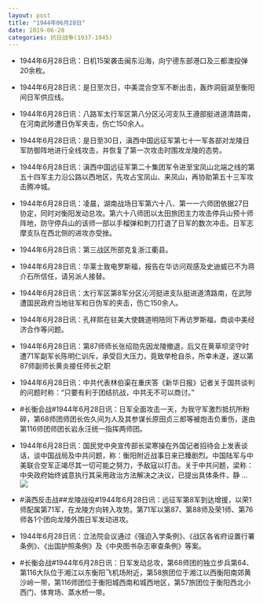 ```yaml
---
layout: post
title: "1944年06月28日"
date: 2019-06-28
categories: 抗日战争(1937-1945)
---
```


<meta name="referrer" content="no-referrer" />

- 1944年6月28日讯：日机15架袭击闽东沿海，向宁德东部港口及三都澳投弹20余枚。 

- 1944年6月28日讯：是日至次日，中美混合空军不断出击，轰炸洞庭湖至衡阳间日军供应线。 

- 1944年6月28日讯：八路军太行军区第八分区沁河支队王遵部挺进道清路南，在河南武陟遭日伪军夹击，伤亡150余人。 

- 1944年6月28日讯：是日至30日，滇西中国远征军第七十一军各部对龙陵日军防御阵地进行全线攻击，并恢复了第一次攻击时围攻龙陵的态势。 

- 1944年6月28日讯：滇西中国远征军第二十集团军令进至宝凤山北端之线的第五十四军主力沿公路以西地区，先攻占宝凤山、来凤山，再协助第五十三军攻击腾冲城。 

- 1944年6月28日讯：凌晨，湖南战场日军第六十八、第一一六师团依据27日协定，同时对衡阳发动总攻。第六十八师团以太田旅团主力攻击停兵山预十师阵地，防守停兵山的该师一部以手榴弹和刺刀打退了日军的数次冲击。日军志摩支队在西北侧的进攻亦受挫。 

- 1944年6月28日讯：第三战区所部克复浙江衢县。 

- 1944年6月28日讯：华莱士致电罗斯福，报告在华访问观感及史迪威已不为蒋介石所信任，请另派人接替。 

- 1944年6月28日讯：太行军区第8军分区沁河挺进支队挺进道清路南，在武陟遭国民政府当地驻军和日伪军的夹击，伤亡150余人。 

- 1944年6月28日讯：孔祥熙在驻美大使魏道明陪同下再访罗斯福，商谈中美经济合作等问题。 

- 1944年6月28日讯：第87师师长张绍勋先因龙陵撤退，后又在黄草坝坚守时遭71军副军长陈明仁训斥，承受巨大压力，竟致举枪自杀，所幸未遂，遂以第87师副师长黄炎接任师长之职 

- 1944年6月28日讯：中共代表林伯渠在重庆答《新华日报》记者关于国共谈判的问题时称：“只要有利于团结抗战，中共无不可以商讨。” 

- #长衡会战#1944年6月28日讯：日军全面攻击一天，为我守军激烈抵抗所粉碎，第68师团师团长佐久间为人及其参谋长原田贞三郎等被炮击负重伤，遂由第116师团师团长岩永汪统一指挥两师团。 

- 1944年6月28日讯：国民党中央宣传部长梁寒操在外国记者招待会上发表谈话，谈中国战局及中共问题，称：衡阳附近战事日来已臻剧烈。中国陆军与中美联合空军正竭尽其一切可能之努力，予敌寇以打击。关于中共问题，梁称：中央政府始终诚意执行其采用政治方法解决之决议，已提出具体条件，静 ... <br/><img src="https://wx3.sinaimg.cn/large/aca367d8ly1g4gnhvqulyj20c809zjrg.jpg" />

- #滇西反击战##龙陵战役#1944年6月28日讯：远征军第8军到达增援，以荣1师配属第71军，在龙陵方向转入攻势。第71军以第87、第88师及荣1师、第76师各1个团向龙陵外围日军发动进攻。 

- 1944年6月28日讯：立法院会议通过《强迫入学条例》、《战区各省府设置行署条例》、《出国护照条例》及《中央图书杂志审查条例》等案。 

- #长衡会战#1944年6月28日讯：日军发动总攻，第68师团的独立步兵第64、第116大队位于湘江以东衡阳飞机场附近，第58旅团位于湘江以西衡阳南郊黄沙岭一带，第116师团位于衡阳城西南和城西地区，第57旅团位于衡阳西北小西门、体育场、蒸水桥一带。 

